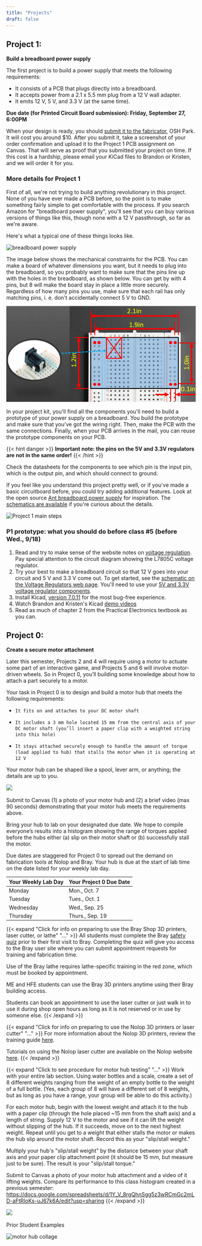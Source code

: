 ```yaml
---
title: "Projects"
draft: false
---
```


## Project 1: 
**Build a breadboard power supply**

The first project is to build a power supply that meets the following requirements:

*   It consists of a PCB that plugs directly into a breadboard.
*   It accepts power from a 2.1 x 5.5 mm plug from a 12 V wall adapter.
*   It emits 12 V, 5 V, and 3.3 V (at the same time).

**Due date (for Printed Circuit Board submission): Friday, September 27, 6:00PM**

When your design is ready, you should [submit it to the fabricator](https://oshpark.com/), OSH Park. It will cost you around $10\. After you submit it, take a screenshot of your order confirmation and upload it to the Project 1 PCB assignment on Canvas. That will serve as proof that you submitted your project on time. If this cost is a hardship, please email your KiCad files to Brandon or Kristen, and we will order it for you.

### More details for Project 1

First of all, we're not trying to build anything revolutionary in this project. None of you have ever made a PCB before, so the point is to make something fairly simple to get comfortable with the process. If you search Amazon for "breadboard power supply", you'll see that you can buy various versions of things like this, though none with a 12 V passthrough, so far as we're aware.

Here's what a typical one of these things looks like.

![breadboard power supply](/img/breadboard-power-supply-from-amazon.jpg)

The image below shows the mechanical constraints for the PCB. You can make a board of whatever dimensions you want, but it needs to plug into the breadboard, so you probably want to make sure that the pins line up with the holes in the breadboard, as shown below. You can get by with 4 pins, but 8 will make the board stay in place a little more securely. Regardless of how many pins you use, make sure that each rail has only matching pins, i. e. don't accidentally connect 5 V to GND.

![](/img/breadboard-supply-mechanical-design.png)

In your project kit, you'll find all the components you'll need to build a prototype of your power supply on a breadboard. You build the prototype and make sure that you've got the wiring right. Then, make the PCB with the same connections. Finally, when your PCB arrives in the mail, you can reuse the prototype components on your PCB.

{{< hint danger >}}
**Important note: the pins on the 5V and 3.3V regulators are not in the same order!**
{{< /hint >}}

Check the datasheets for the components to see which pin is the input pin, which is the output pin, and which should connect to ground.

If you feel like you understand this project pretty well, or if you've made a basic circuitboard before, you could try adding additional features. Look at the open source [Ant breadboard power supply](https://www.crowdsupply.com/digital-cool/ant-bbps) for inspiration. The [schematics are available](https://gitlab.com/DigitalUncool/ant/-/blob/main/Hardware) if you're curious about the details.

![Project 1 main steps](/img/P1_flowchart.jpg)

### P1 prototype: what you should do before class #5 (before Wed., 9/18)

1. Read and try to make sense of the website notes on [voltage regulation](http://andnowforelectronics.com/notes/voltage-regulation/). Pay special attention to the circuit diagram showing the L7805C voltage regulator.
2. Try your best to make a breadboard circuit so that 12 V goes into your circuit and 5 V and 3.3 V come out. To get started, see the [schematic on the Voltage Regulators web page](http://andnowforelectronics.com/notes/voltage-regulation/). You'll need to use your [5V and 3.3V voltage regulator components](http://andnowforelectronics.com/notes/datasheets/#voltage-regulators).
3. Install Kicad, [version 7.0.11](https://www.kicad.org/blog/2024/02/KiCad-7.0.11-Release/) for the most bug-free experience.
4. Watch Brandon and Kristen's Kicad [demo videos](http://andnowforelectronics.com/notes/demo-videos/#kicad-for-project-1) 
5. Read as much of chapter 2 from the Practical Electronics textbook as you can.


## Project 0: 
**Create a secure motor attachment**

Later this semester, Projects 2 and 4 will require using a motor to actuate some part of an interactive game, and Projects 5 and 6 will involve motor-driven wheels. So in Project 0, you’ll building some knowledge about how to attach a part securely to a motor.

Your task in Project 0 is to design and build a motor hub that meets the following requirements:

*	  It fits on and attaches to your DC motor shaft
*	  It includes a 3 mm hole located 15 mm from the central axis of your DC motor shaft (you’ll insert a paper clip with a weighted string into this hole)
*	  It stays attached securely enough to handle the amount of torque (load applied to hub) that stalls the motor when it is operating at 12 V

Your motor hub can be shaped like a spool, lever arm, or anything; the details are up to you.

![](/img/motor-hub-diagram.jpg)

Submit to Canvas (1) a photo of your motor hub and (2) a brief video (max 90 seconds) demonstrating that your motor hub meets the requirements above.

Bring your hub to lab on your designated due date. We hope to compile everyone’s results into a histogram showing the range of torques applied before the hubs either (a) slip on their motor shaft or (b) successfully stall the motor.

Due dates are staggered for Project 0 to spread out the demand on fabrication tools at Nolop and Bray. Your hub is due at the start of lab time on the date listed for your weekly lab day.

| Your Weekly Lab Day |  Your Project 0 Due Date | 
|---------------------|-------------------------|
| Monday         |  Mon., Oct. 7      | 
| Tuesday        |  Tues., Oct. 1      | 
| Wednesday      |  Wed., Sep. 25      | 
| Thursday       |  Thurs., Sep. 19    | 


{{< expand "Click for info on preparing to use the Bray Shop 3D printers, laser cutter, or lathe" "..." >}}
All students must complete the Bray [safety quiz](https://sites.tufts.edu/brayprivate/safety-quiz-complete-to-access-shop-spaces/) prior to their first visit to Bray. Completing the quiz will give you access to the Bray user site where you can submit appointment requests for training and fabrication time. 

Use of the Bray lathe requires lathe-specific training in the red zone, which must be booked by appointment.

ME and HFE students can use the Bray 3D printers anytime using their Bray building access. 

Students can book an appointment to use the laser cutter or just walk in to use it during shop open hours as long as it is not reserved or in use by someone else.
{{< /expand >}}


{{< expand "Click for info on preparing to use the Nolop 3D printers or laser cutter" "..." >}}
For more information about the Nolop 3D printers, review the training guide [here](https://nolop.org/3dprint/).

Tutorials on using the Nolop laser cutter are available on the Nolop website [here](https://nolop.org/laser/).
{{< /expand >}}

{{< expand "Click to see procedure for motor hub testing" "..." >}}
Work with your entire lab section. Using water bottles and a scale, create a set of 8 different weights ranging from the weight of an empty bottle to the weight of a full bottle. (Yes, each group of 8 will have a different set of 8 weights, but as long as you have a range, your group will be able to do this activity.)

For each motor hub, begin with the lowest weight and attach it to the hub with a paper clip (through the hole placed ~15 mm from the shaft axis) and a length of string. Supply 12 V to the motor and see if it can lift the weight without slipping of the hub. If it succeeds, move on to the next highest weight. Repeat until you get to a weight that either stalls the motor or makes the hub slip around the motor shaft.  Record this as your "slip/stall weight." 

Multiply your hub's "slip/stall weight" by the distance between your shaft axis and your paper clip attachment point (it should be 15 mm, but measure just to be sure).  The result is your "slip/stall torque."

Submit to Canvas a photo of your motor hub attachment and a video of it lifting weights. Compare its performance to this class histogram created in a previous semester: 
https://docs.google.com/spreadsheets/d/1Y_V_8rgQhnSgg5z3wRCmGc2mLD-aFtRIoKs-uJ67k6A/edit?usp=sharing
{{< /expand >}}

![](/img/motor-hub-examples.png)

Prior Student Examples

![motor hub collage](/img/MotorHubCollage.jpg)
